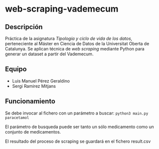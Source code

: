 # web-scraping-vademecum

## Descripción

Práctica de la asignatura _Tipología y ciclo de vida de los datos_, perteneciente al Máster en Ciencia de Datos de la Universitat Oberta de Catalunya. Se aplican técnica de _web scraping_ mediante Python para generar un dataset a partir del Vademecum.

## Equipo

- Luis Manuel Pérez Geraldino
- Sergi Ramirez Mitjans

## Funcionamiento 

Se debe invocar al fichero con un parámetro a buscar: 
`python3 main.py paracetamol`

El parámetro de busqueda puede ser tanto un sólo medicamento como un conjunto de medicamentos. 


El resultado del proceso de scraping se guardará en el fichero result.csv
